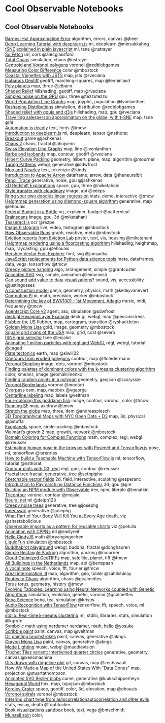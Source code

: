 # Cool Observable Notebooks

## Cool Observable Notebooks <a href="#cool-observable-notebooks" id="cool-observable-notebooks"></a>

[Barnes-Hut Approximation Error](https://observablehq.com/@jheer/barnes-hut-approximation-error) algorithm, errors, canvas @jheer\
[Deep Learning Tutorial with deeplearn.js](https://observablehq.com/@minsukkahng/deep-learning-tutorial-with-deeplearn-js) ml, deeplearn @minsukkahng\
[tSNE explained in plain javascript](https://observablehq.com/@nstrayer/t-sne-explained-in-plain-javascript) ml, tsne @nstrayer\
[So Fetch](https://observablehq.com/@alecglassford/so-fetch) url, cors @alecglassford\
[Total Chaos](https://observablehq.com/@nstrayer/totalchaos) simulation, chaos @nstrayer\
[Centroid and Voronoi polygons](https://observablehq.com/@redblobgames/centroid-and-voronoi-polygons) voronoi @redblobgames\
[Measuring Color Difference](https://observablehq.com/@mbostock/measuring-color-difference) color @mbostock\
[Coastal Vignettes with JSTS](https://observablehq.com/@rveciana/coastal-vignettes-with-jsts-d3js) map, jsts @rveciana\
[Isobands Geotiff](https://observablehq.com/@lenninlasd/isobands-d3-geotiffjs) geotiff, marching-squares, map @lenninlasd\
[Poly planets](https://observablehq.com/@jdbann/the-planets) map, three @jdbann\
[Shaded Relief](https://observablehq.com/@rveciana/shaded-relief) hillshading, geotiff, map @rveciana\
[Simplex noise on the GPU](https://observablehq.com/@tezzutezzu/simplex-noise-on-the-gpu) gpu, three @tezzutezzu\
[World Population Line Graphs](https://observablehq.com/@lvonlanthen/world-population-line-graphs) map, joyplot, population @lvonlanthen\
[Reshaping Distributions](https://observablehq.com/@redblobgames/reshaping-distributions) simulation, distribution @redblobgames\
[Shaded relief with gpujs and d3js](https://observablehq.com/@rveciana/shaded-relief-with-gpujs-and-d3js/2) hillshading, map, gpu @rveciana\
[Travelling salesperson approximation on the globe, with t-SNE](https://observablehq.com/@fil/travelling-salesperson-on-the-globe) map, tsne @fil\
[Automation is deadly](https://observablehq.com/@tmcw/automation-is-deadly) text, fonts @tmcw\
[Introduction to deeplearn.js](https://observablehq.com/@nsthorat/introduction-to-deeplearn-js) ml, deeplearn, tensor @nsthorat\
[Breakout](https://observablehq.com/@jashkenas/breakout) game @jashkenas\
[Chaos 2](https://observablehq.com/@ahojsenn/chaos-2) chaos, fractal @ahojsenn\
[Swiss Elevation Line Graphs](https://observablehq.com/@lvonlanthen/swiss-elevation-line-graphs) map, line @lvonlanthen\
[Barbs and isobands](https://observablehq.com/@rveciana/trim-example-1-barbs-and-isobands-step-by-step) map, contour, geotiff @rveciana\
[Hilbert Curve Packing](https://observablehq.com/@mourner/hilbert-curve-packing) geometry, hilbert, plane, map, algorithm @mourner\
[Turing Patterns](https://observablehq.com/@sdwfrost/turing-patterns-v1) webgl, generative @sdwfrost\
[Moo and Nearley](https://observablehq.com/@kindy/moo-and-nearley) text, tokenizer @kindy\
[Introduction to Apache Arrow](https://observablehq.com/@theneuralbit/introduction-to-apache-arrow) dataframe, arrow, data @theneuralbit\
[Pencil Trace](https://observablehq.com/@jashkenas/pencil-trace) generative, noise, gpu @jashkenas\
[3D Redshift Explorations](https://observablehq.com/@miketahani/simple-3d-redshift-explorations) space, gpu, three @miketahani\
[Style transfer with cloudinary](https://observablehq.com/@eeeps/quick-n-easy-style-transfer-with-cloudinary) image, api @eeeps\
[Bring your own doodles linear regression](https://observablehq.com/@tmcw/bring-your-own-doodles-linear-regression) stats, demo, interactive @tmcw\
[Heightmap generation using diamond-square algorithm](https://observablehq.com/@ehouais/heightmap-generation-using-diamond-square-algorithm) generative, map @ehouais\
[Federal Budget in a Bottle](https://observablehq.com/@patternleaf/federal-budget-in-a-bottle) viz, explainer, budget @patternleaf\
[Brainscans](https://observablehq.com/@miketahani/brainscans) image, gpu, 3d @miketahani\
[Tesseract.js](https://observablehq.com/@rezpe/testing-the-tesseract-js-package) ocr @rezpe\
[Image histogram](https://observablehq.com/@mbostock/image-histogram) live, video, histogram @mbostock\
[How Observable Runs](https://observablehq.com/@mbostock/how-observable-runs) graph, reactive, meta @mbostock\
[Eviction reports from Eviction Lab](https://observablehq.com/@miketahani/eviction-reports-from-eviction-lab) poster, text, vis, housing @miketahani\
[Heightmap rendering using a floorcasting algorithm](https://observablehq.com/@ehouais/heightmap-rendering-using-a-floorcasting-algorithm) hillshading, heightmap, map, raycasting, gpu @ehouais\
[Hershey Vector Font Explorer](https://observablehq.com/@jonsadka/hershey-vector-font-explorer) font, svg @jonsadka\
[JavaScript replacements for Python data science tools](https://observablehq.com/@tmcw/javascript-replacements-for-python-data-science-tools) meta, dataframes, data, vega, tensorflow @tmcw\
[Greedy picture hanging](https://observablehq.com/@grantcuster/greedy-picture-hanging) algo, arrangement, simple @grantcuster\
[Animated SVG](https://observablehq.com/@lemonnish/animated-svg) svg, simple, animation @lemonnish\
[Can sound add value to data visualizations?](https://observablehq.com/@justingosses/can-sound-add-value-to-data-visualizations) sound, vis, accessibility @justingosses\
[A construction model](https://observablehq.com/@kelleyvanevert/a-construction-model) ganja, geometry, physics, math @kelleyvanevert\
[Computing Pi](https://observablehq.com/@mbostock/computing-pi) pi, math, precision, worker @mbostock\
[Determining the key of BWV1001 - 1st Movement, Adagio](https://observablehq.com/@tmcw/determining-the-key-of-bwv1001-1st-movement-adagio) music, midi, frequency @tmcw\
[Agentscript Core v2](https://observablehq.com/@sdwfrost/agentscript-core-v2) agent, asx, simulation @sdwfrost\
[deck.gl HexagonLayer Example](https://observablehq.com/@pessimistress/deck-gl-hexagonlayer-example) deck.gl, webgl, map @pessimistress\
[Flubber the US](https://observablehq.com/@ryshackleton/flubber-the-us) flubber, map, cartogram, transition @ryshackleton\
[Golden Mona Lisa](https://observablehq.com/@mbostock/golden-mona-lisa) gold, image, geometry @mbostock\
[Square grid maps of the USA](https://observablehq.com/@severo/square-grid-maps-of-the-usa) map, grid, cost @severo\
[tSNE grid selector](https://observablehq.com/@enjalot/t-sne-grid-selector) tsne @enjalot\
[Animating 1 million particles with regl and WebGL](https://observablehq.com/@caged/animating-1-million-particles-with-regl-and-webgl) regl, webgl, tutorial @caged\
[Plate tectonics](https://observablehq.com/@siwill22/platetectonics) earth, map @siwill22\
[Contours from eroded polygons](https://observablehq.com/@floledermann/contours-from-eroded-polygon) contour, map @floledermann\
[Voronoi Stippling](https://observablehq.com/@mbostock/voronoi-stippling) image, dots, voronoi @mbostock\
[Finding palettes of dominant colors with the k-means clustering algorithm](https://observablehq.com/@romaklimenko/finding-palettes-of-dominant-colors-with-the-k-means-cluste) color, kmeans, image @romaklimenko\
[Finding random points in a polygon](https://observablehq.com/@scarysize/finding-random-points-in-a-polygon) geometry, geojson @scarysize\
[Voronoi Borderlands](https://observablehq.com/@mootari/voronoi-borderlands) voronoi @mootari\
[Overpass](https://observablehq.com/@vgeorge/overpass) osm, map, mapbox @vgeorge\
[Centerline labeling](https://observablehq.com/@veltman/centerline-labeling) map, labels @veltman\
[Four-coloring this goddamn fish](https://observablehq.com/@tmcw/four-coloring-this-goddamn-fish) image, contour, voronoi, color @tmcw\
[Running SF](https://observablehq.com/@tmcw/running-sf) map, axidraw @tmcw\
[Stretch the globe](https://observablehq.com/@andreasplesch/geospatial-3d-dom-stretch-the-globe) map, three, dem @andreasplesch\
[3D Topographical Maps with NYC Open Data + D3](https://observablehq.com/@pstuffa/making-maps-with-nyc-open-data) map, 3d, physical @pstuffa\
[Exoplanets](https://observablehq.com/@mbostock/exoplanets) space, circle-packing @mbostock\
[Walmart’s growth 2](https://observablehq.com/@mbostock/walmarts-growth/2) map, growth, network @mbostock\
[Domain Coloring for Complex Functions](https://observablehq.com/@rreusser/domain-coloring-for-complex-functions) math, complex, regl, webgl @rreusser\
[Estimating human pose in the browser with Posenet and Tensorflow.js](https://observablehq.com/@lorenries/estimating-pose-in-the-browser-with-posenet-and-tensorflow-) pose, ml, tensorflow @lorenries\
[How to build a Teachable Machine with TensorFlow.js](https://observablehq.com/@nsthorat/how-to-build-a-teachable-machine-with-tensorflow-js) ml, tensorflow, tutorial @nsthorat\
[Contour plots with D3, regl](https://observablehq.com/@rreusser/contour-plots-with-d3-regl-and-observable) regl, gpu, contour @rreusser\
[Fractal tree](https://observablehq.com/@sethpipho/fractal-tree) fractal, generative, tree @sethpipho\
[Sketchable vector fields](https://observablehq.com/@esperanc/sketchable-vector-fields) 2d, field, interactive, sculpting @esperanc\
[Introduction to Raymarching Distance Functions](https://observablehq.com/@gre/introduction-to-raymarching-distance-functions) 3d, gpu @gre\
[Building an NPM module with Observable](https://observablehq.com/@benatkin/building-an-npm-module-with-observable) dev, npm, literate @benatkin\
[Tricontour](https://observablehq.com/@mojaie/tricontour) voronoi, contour @mojaie\
[Neural net](https://observablehq.com/@delph123/neural-net) ml @delph123\
[Creepy noise trees](https://observablehq.com/@josephg/creepy-noise-trees) generative, tree @josephg\
[Inner swirl](https://observablehq.com/@josephg/inner-swirl) generative @josephg\
[What Part of Your Body Will Kill You at Every Age](https://observablehq.com/@shastabolicious/what-part-of-your-body-will-kill-you-at-every-age) death, viz @shastabolicious\
[Observable imports as a pattern for reusable charts](https://observablehq.com/@petulla/observable-imports-as-a-pattern-for-reusable-charts) viz @petulla\
[Animation with CPPNs](https://observablehq.com/@emilyreif/animation-with-cppns) ml @emilyreif\
[Hello CindyJS](https://observablehq.com/@bryangingechen/hello-cindyjs) math @bryangingechen\
[LiquidFun](https://observablehq.com/@mbostock/liquidfun) simulation @mbostock\
[Buddhabrot playground](https://observablehq.com/@donghaoren/buddhabrot-playground) webgl, buddha, fractal @donghaoren\
[Simple Rectangle Packing](https://observablehq.com/@mourner/simple-rectangle-packing) algorithm, packing @mourner\
[Cloud Optimized GeoTIFFs](https://observablehq.com/@tmcw/cloud-optimized-geotiffs) map, satellite, planet, tiff @tmcw\
[All Buildings in the Netherlands](https://observablehq.com/@bertspaan/all-buildings-in-the-netherlands) map, api @bertspaan\
[A vocal note](https://observablehq.com/@tmcw/a-vocal-note) speech, voice, fft, fourier @tmcw\
[Areal interpolation III](https://observablehq.com/@sahilchinoy/areal-interpolation-iii) map, algorithm, geo, tobler @sahilchinoy\
[Routes to Chaos](https://observablehq.com/@gcalmettes/routes-to-chaos) algorithm, chaos @gcalmettes\
[Torus](https://observablehq.com/@tmcw/torus) torus, geometry, history @tmcw\
[Evolving Tadpoles: Learning using Neural Networks coupled with Genetic Algorithms](https://observablehq.com/@gcalmettes/evolging-tadpoles-learning-using-neural-networks-coupled) simulation, evolution, genetic, voronoi @gcalmettes\
[Boba Science](https://observablehq.com/@kristw/boba-science) boba, tea, simulation @kristw\
[Audio Recognition with TensorFlow](https://observablehq.com/@mbostock/audio-recognition-with-tensorflow) tensorflow, fft, speech, voice, ml @mbostock\
[stdlib: Real-time k-means clustering](https://observablehq.com/@kgryte/stdlib-real-time-k-means-clustering) ml, stdlib, libraries, stats, simulation @kgryte\
[Symbolic math using nerdamer](https://observablehq.com/@yosuke/symbolic-math-using-nerdamer) nerdamer, math, hello @yosuke\
[Scribble paint](https://observablehq.com/@veltman/scribble-paint) paint, canvas, map @veltman\
[Oil painting brushstrokes](https://observablehq.com/@akngs/oil-painting-brushstrokes) paint, canvas, generative @akngs\
[Crayon Mona Lisa](https://observablehq.com/@akngs/crayon-mona-lisa) paint, canvas, generative @akngs\
[Mode Lighting](https://observablehq.com/@maddievision/mode-lighting) music, webgl @maddievision\
[Truchet Tiles variant: Intertwined quarter circles](https://observablehq.com/@xenomachina/truchet-tiles-variant-intertwined-quarter-circles) generative, geometry, canvas @xenomachina\
[Gifs drawn with ridgeline plot](https://observablehq.com/@zechasault/gifs-drawn-with-ridgeline-plot) gif, canvas, map @zechasault\
[How We Made a Map of the United States With "Data Cones"](https://observablehq.com/@stuartathompson/how-we-made-a-map-of-the-united-states-with-data-cones/2) map, projection @stuartathompson\
[Animated SVG Bezier blobs](https://observablehq.com/@luukschipperheyn/animated-svg-bezier-blobs) curve, generative @luukschipperheyn\
[Hexagonal World](https://observablehq.com/@mbostock/hexagonal-world) hex, map, topojson @mbostock\
[Korolev Crater](https://observablehq.com/@ehouais/korolev-crater) space, geotiff, color, 3d, elevation, map @ehouais\
[Voronoi spirals](https://observablehq.com/@mbostock/voronoi-spirals) voronoi @mbostock\
[Inferring chart type from autocorrelationautocorrelation and other evils](https://observablehq.com/@tophtucker/inferring-chart-type-from-autocorrelation-and-other-evils) stats, essay, death @tophtucker\
[Book visualizations sandbox](https://observablehq.com/@bmschmidt/book-visualizations-sandbox) book, text, vega @bmschmidt\
[Munsell spin](https://observablehq.com/@jrus/munsell-spin) color,
